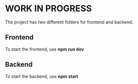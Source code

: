 # WORK IN PROGRESS

The project has two different folders for frontend and backend.

## Frontend

To start the frontend, use **npm run dev**

## Backend

To start the backend, use **npm start**
